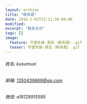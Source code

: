 ```yaml
---
layout: archive
title: "联系我"
date: 2018-1-03T23:11:36-04:00
modified:
excerpt: "联系方式"
tags: []
image: 
  feature: 守望先锋-源氏（联系我）.gif
  teaser: 守望先锋-源氏（联系我）.gif
---
```

 ###### 姓名: kusumuxi
 
 ###### 邮箱: 1350439869@qq.com
 
 ###### 微信: a18128915595